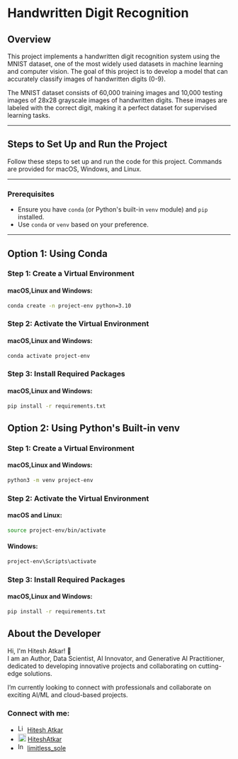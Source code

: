 # Handwritten Digit Recognition

## Overview
This project implements a handwritten digit recognition system using the MNIST dataset, one of the most widely used datasets in machine learning and computer vision. The goal of this project is to develop a model that can accurately classify images of handwritten digits (0-9).

The MNIST dataset consists of 60,000 training images and 10,000 testing images of 28x28 grayscale images of handwritten digits. These images are labeled with the correct digit, making it a perfect dataset for supervised learning tasks.

---

## Steps to Set Up and Run the Project

Follow these steps to set up and run the code for this project. Commands are provided for macOS, Windows, and Linux.

---

### Prerequisites
- Ensure you have `conda` (or Python's built-in `venv` module) and `pip` installed.
- Use `conda` or `venv` based on your preference.

---

## Option 1: Using Conda

### Step 1: Create a Virtual Environment

#### macOS,Linux and Windows:
```bash
conda create -n project-env python=3.10
```

### Step 2: Activate the Virtual Environment

#### macOS,Linux and Windows:
```bash
conda activate project-env
```

### Step 3: Install Required Packages

#### macOS,Linux and Windows:
```bash
pip install -r requirements.txt
```

## Option 2: Using Python's Built-in venv

### Step 1: Create a Virtual Environment

#### macOS,Linux and Windows:
```bash
python3 -m venv project-env
```

### Step 2: Activate the Virtual Environment

#### macOS and Linux:
```bash
source project-env/bin/activate
```

#### Windows:
```bash
project-env\Scripts\activate
```
### Step 3: Install Required Packages

#### macOS,Linux and Windows:
```bash
pip install -r requirements.txt
```



## About the Developer  
Hi, I'm Hitesh Atkar! 👋  
I am an Author, Data Scientist, AI Innovator, and Generative AI Practitioner, dedicated to developing innovative projects and collaborating on cutting-edge solutions.

I’m currently looking to connect with professionals and collaborate on exciting AI/ML and cloud-based projects.  

### Connect with me:  
- <img src="https://cdn-icons-png.flaticon.com/512/174/174857.png" alt="LinkedIn Logo" width="17" /> [Hitesh Atkar](https://www.linkedin.com/in/hitesh-atkar-6734a3255/) 
- <img src="https://github.com/favicon.ico" alt="LinkedIn Logo" width="18" /> [HiteshAtkar](https://github.com/HiteshAtkar)  
-  <img src="https://upload.wikimedia.org/wikipedia/commons/9/95/Instagram_logo_2022.svg" alt="Instagram Logo" width="17" /> [limitless_sole](https://www.instagram.com/limitless_sole/)  








